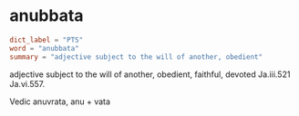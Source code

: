 # anubbata

``` toml
dict_label = "PTS"
word = "anubbata"
summary = "adjective subject to the will of another, obedient"
```

adjective subject to the will of another, obedient, faithful, devoted Ja.iii.521 Ja.vi.557.

Vedic anuvrata, anu \+ vata

